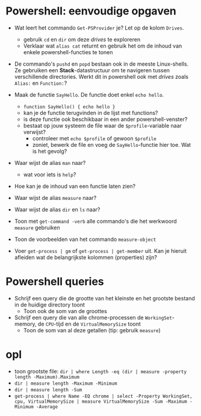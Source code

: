 # Powershell: eenvoudige opgaven

- Wat leert het commando `Get-PSProvider` je? Let op de kolom `Drives`.
  - gebruik `cd` en `dir` om deze *drives* te exploreren
  - Verklaar wat `alias cat` returnt en gebruik het om de inhoud van enkele
    powershell-functies te tonen

- De commando's `pushd` en `popd` bestaan ook in de meeste Linux-shells. Ze
  gebruiken een **Stack**-datastructuur om te navigeren tussen verschillende
  directories. Werkt dit in powershell ook met *drives* zoals `Alias:` en
  `Function:`?

- Maak de functie `SayHello`. De functie doet enkel `echo hello`.
  - `function SayHello() { echo hello }`
  - kan je de functie terugvinden in de lijst met functions?
  - is deze functie ook beschikbaar in een ander powershell-venster?
  - bestaat op jouw systeem de file waar de `$profile`-variable naar verwijst?
    - controleer met `echo $profile` of gewoon `$profile`
    - zoniet, bewerk de file en voeg de `SayHello`-functie hier toe. Wat is het gevolg?

- Waar wijst de alias `man` naar?
  - wat voor iets is `help`?
- Hoe kan je de inhoud van een functie laten zien?

- Waar wijst de alias `measure` naar?
- Waar wijst de alias `dir` en `ls` naar?
- Toon met `get-command -verb` alle commando's die het werkwoord `measure` gebruiken
- Toon de voorbeelden van het commando `measure-object`

- Voer `get-process | gm` of `get-process | get-member` uit. Kan je hieruit
  afleiden wat de belangrijkste kolommen (properties) zijn?

# Powershell queries

- Schrijf een query die de grootte van het kleinste en het grootste bestand in
  de huidige directory toont
  - Toon ook de som van de groottes
- Schrijf een query die van alle chrome-processen de `WorkingSet`-memory, de
  `CPU`-tijd en de `VirtualMemorySize` toont
  - Toon de som van al deze getallen (tip: gebruik `measure`)


# opl

- toon grootste file: `dir | where Length -eq (dir | measure -property length -Maximum).Maximum`
- `dir | measure length -Maximum -Minimum`
- `dir | measure length -Sum`
- `get-process | where Name -EQ chrome | select -Property WorkingSet, cpu, VirtualMemorySize | measure VirtualMemorySize -Sum -Maximum -Minimum -Average` 
